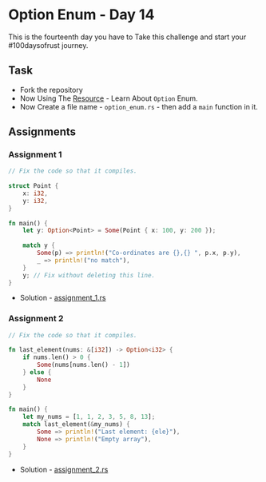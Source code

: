 # Option Enum - Day 14
 
This is the fourteenth day you have to Take this challenge and start your #100daysofrust journey.
 
## Task
 
- Fork the repository
- Now Using The [Resource](https://doc.rust-lang.org/book/ch06-01-defining-an-enum.html) - Learn About `Option` Enum.
- Now Create a file name - `option_enum.rs` - then add a `main` function in it.
 
## Assignments
 
### Assignment 1
 
```rs
// Fix the code so that it compiles.
 
struct Point {
    x: i32,
    y: i32,
}
 
fn main() {
    let y: Option<Point> = Some(Point { x: 100, y: 200 });
 
    match y {
        Some(p) => println!("Co-ordinates are {},{} ", p.x, p.y),
        _ => println!("no match"),
    }
    y; // Fix without deleting this line.
}
```
 
- Solution - [assignment_1.rs](./option_enum_assignement/assignement_1.rs)
 
### Assignment 2
 
```rs
// Fix the code so that it compiles.
 
fn last_element(nums: &[i32]) -> Option<i32> {
    if nums.len() > 0 {
        Some(nums[nums.len() - 1])
    } else {
        None
    }
}
 
fn main() {
    let my_nums = [1, 1, 2, 3, 5, 8, 13];
    match last_element(&my_nums) {
        Some => println!("Last element: {ele}"),
        None => println!("Empty array"),
    }
}
```
 
- Solution - [assignment_2.rs](./option_enum_assignement/assignement_2.rs)